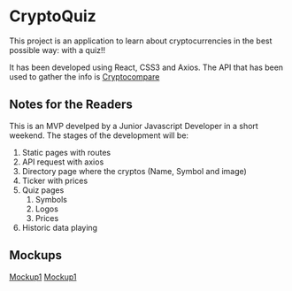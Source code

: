 # CryptoQuiz

This project is an application to learn about cryptocurrencies in the best possible way: with a quiz!!

It has been developed using React, CSS3 and Axios. The API that has been used to gather the info is [Cryptocompare](https://www.cryptocompare.com/api#introduction)

## Notes for the Readers

This is an MVP develped by a Junior Javascript Developer in a short weekend. The stages of the development will be:

1. Static pages with routes
2. API request with axios
3. Directory page where the cryptos (Name, Symbol and image)
4. Ticker with prices
5. Quiz pages
   1. Symbols
   2. Logos
   3. Prices
6. Historic data playing

## Mockups

[Mockup1](./README-images/mockup1.jpg)
[Mockup1](./README-images/mockup2.jpg)
